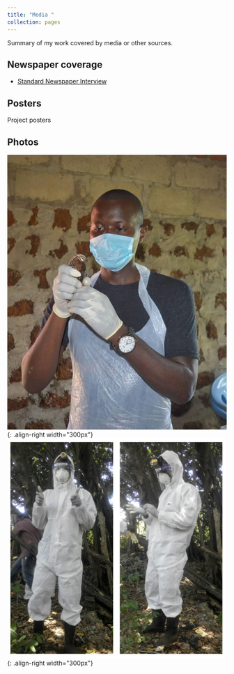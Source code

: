 ```yaml
---
title: "Media "
collection: pages
---
```

Summary of my work covered by media or other sources.
## Newspaper coverage
- [Standard Newspaper Interview](https://www.standardmedia.co.ke/health/health-science/article/2001333414/jkuat-study-to-revive-hope-for-abandoned-quail-farming "Standard Newspaper Interview")

## Posters
Project posters 

## Photos
![me](/images/steve-quail-pic.jpg){: .align-right width="300px"}
![ppt](/images/omosh.png){: .align-right width="300px"}

